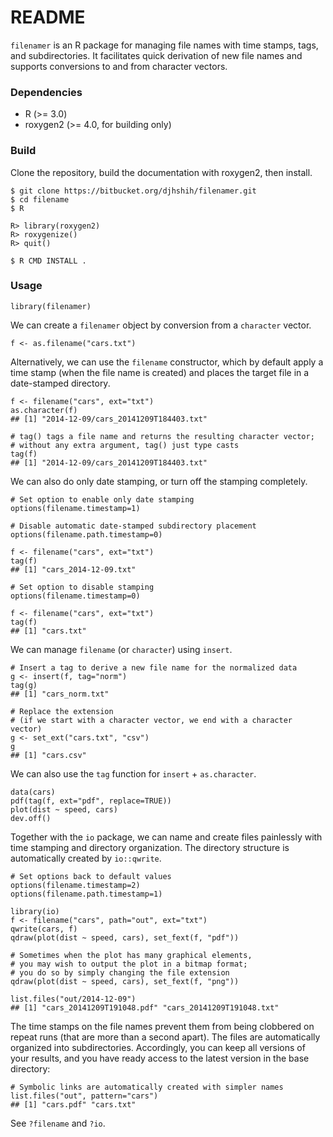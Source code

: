 # README #

`filenamer` is an R package for managing file names with time stamps, tags, and
subdirectories. It facilitates quick derivation of new file names and supports
conversions to and from character vectors.

### Dependencies ###

* R (>= 3.0)
* roxygen2 (>= 4.0, for building only)

### Build ###

Clone the repository, build the documentation with roxygen2, then install.

    $ git clone https://bitbucket.org/djhshih/filenamer.git
    $ cd filename
    $ R

    R> library(roxygen2)
    R> roxygenize()
    R> quit()

    $ R CMD INSTALL .

### Usage ###

    library(filenamer)

We can create a `filenamer` object by conversion from a `character` vector.

    f <- as.filename("cars.txt")

Alternatively, we can use the `filename` constructor, which by default
apply a time stamp (when the file name is created) and places the target file
in a date-stamped directory.

    f <- filename("cars", ext="txt")
    as.character(f)
    ## [1] "2014-12-09/cars_20141209T184403.txt"
    
    # tag() tags a file name and returns the resulting character vector;
    # without any extra argument, tag() just type casts
    tag(f)
    ## [1] "2014-12-09/cars_20141209T184403.txt"

We can also do only date stamping, or turn off the stamping completely.

    # Set option to enable only date stamping
    options(filename.timestamp=1)
    
    # Disable automatic date-stamped subdirectory placement
    options(filename.path.timestamp=0) 

    f <- filename("cars", ext="txt")
    tag(f)
    ## [1] "cars_2014-12-09.txt"
    
    # Set option to disable stamping
    options(filename.timestamp=0)
    
    f <- filename("cars", ext="txt")
    tag(f)
    ## [1] "cars.txt"

We can manage `filename` (or `character`) using `insert`.

    # Insert a tag to derive a new file name for the normalized data
    g <- insert(f, tag="norm")
    tag(g)
    ## [1] "cars_norm.txt"
    
    # Replace the extension
    # (if we start with a character vector, we end with a character vector)
    g <- set_ext("cars.txt", "csv")
    g 
    ## [1] "cars.csv"
    
We can also use the `tag` function for `insert` + `as.character`.

    data(cars)
    pdf(tag(f, ext="pdf", replace=TRUE))
    plot(dist ~ speed, cars)
    dev.off()

Together with the `io` package, we can name and create files
painlessly with time stamping and directory organization. The directory
structure is automatically created by `io::qwrite`.

    # Set options back to default values
    options(filename.timestamp=2)
    options(filename.path.timestamp=1) 
    
    library(io)
    f <- filename("cars", path="out", ext="txt")
    qwrite(cars, f)
    qdraw(plot(dist ~ speed, cars), set_fext(f, "pdf"))
    
    # Sometimes when the plot has many graphical elements,
    # you may wish to output the plot in a bitmap format;
    # you do so by simply changing the file extension
    qdraw(plot(dist ~ speed, cars), set_fext(f, "png"))

    list.files("out/2014-12-09")
    ## [1] "cars_20141209T191048.pdf" "cars_20141209T191048.txt"

The time stamps on the file names prevent them from being clobbered on repeat
runs (that are more than a second apart). The files are automatically organized
into subdirectories. Accordingly, you can keep all versions of your results, and
you have ready access to the latest version in the base directory:

    # Symbolic links are automatically created with simpler names
    list.files("out", pattern="cars")
    ## [1] "cars.pdf" "cars.txt"

See `?filename` and `?io`.

